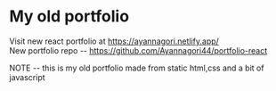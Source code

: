 # My old portfolio

Visit new react portfolio at https://ayannagori.netlify.app/ <br>
New portfolio repo -- https://github.com/Ayannagori44/portfolio-react

NOTE -- this is my old portfolio made from static html,css and a bit of javascript
